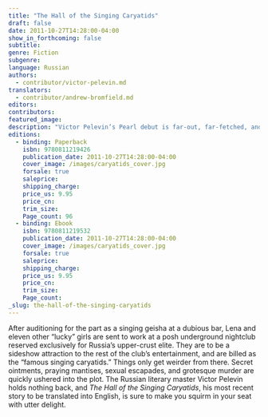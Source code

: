 ```yaml
---
title: "The Hall of the Singing Caryatids"
draft: false
date: 2011-10-27T14:28:00-04:00
show_in_forthcoming: false
subtitle:
genre: Fiction
subgenre:
language: Russian
authors:
  - contributor/victor-pelevin.md
translators:
  - contributor/andrew-bromfield.md
editors:
contributors:
featured_image:
description: "Victor Pelevin’s Pearl debut is far-out, far-fetched, and fiendishly funny. "
editions:
  - binding: Paperback
    isbn: 9780811219426
    publication_date: 2011-10-27T14:28:00-04:00
    cover_image: /images/caryatids_cover.jpg
    forsale: true
    saleprice:
    shipping_charge:
    price_us: 9.95
    price_cn:
    trim_size:
    Page_count: 96
  - binding: Ebook
    isbn: 9780811219532
    publication_date: 2011-10-27T14:28:00-04:00
    cover_image: /images/caryatids_cover.jpg
    forsale: true
    saleprice:
    shipping_charge:
    price_us: 9.95
    price_cn:
    trim_size:
    Page_count:
_slug: the-hall-of-the-singing-caryatids
---
```


After auditioning for the part as a singing geisha at a dubious bar, Lena and eleven other “lucky” girls are sent to work at a posh underground nightclub reserved exclusively for Russia’s upper-crust elite. They are to be a sideshow attraction to the rest of the club’s entertainment, and are billed as the “famous singing caryatids.” Things only get weirder from there. Secret ointments, praying mantises, sexual escapades, and grotesque murder are quickly ushered into the plot. The Russian literary master Victor Pelevin holds nothing back, and _The Hall of the Singing Caryatids_, his most recent story to be translated into English, is sure to make you squirm in your seat with utter delight.

